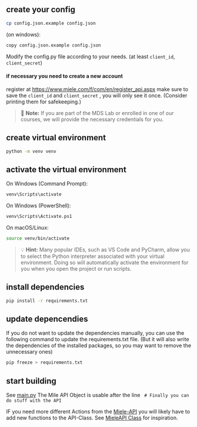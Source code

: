 ## create your config
```bash
cp config.json.example config.json
```
(on windows):
```bash
copy config.json.example config.json
```

Modify the config.py file according to your needs.
(at least `client_id`, `client_secret`)

#### if necessary you need to create a new account
  
register at https://www.miele.com/f/com/en/register_api.aspx
make sure to save the `client_id` and `client_secret` , you will only see it once.
(Consider printing them for safekeeping.)

> 🔬 **Note:** If you are part of the MDS Lab or enrolled in one of our courses, we will provide the necessary credentials for you.

## create virtual environment
```bash
python -m venv venv
```
## activate the virtual environment

On Windows (Command Prompt):
```bash
venv\Scripts\activate
```
On Windows (PowerShell):
```bash
venv\Scripts\Activate.ps1
```
On macOS/Linux:
```bash
source venv/bin/activate

```

> 💡 **Hint:** Many popular IDEs, such as VS Code and PyCharm, allow you to select the Python interpreter associated with your virtual environment. Doing so will automatically activate the environment for you when you open the project or run scripts.
## install dependencies
```bash
pip install -r requirements.txt
```

## update depencendies

If you do not want to update the dependencies manually, you can use the following command to update the requirements.txt file.
(But it will also write the dependencies of the installed packages, so you may want to remove the unnecessary ones)

```bash 
pip freeze > requirements.txt
``` 


## start building 

See [main.py](./main.py) 
The Mile API Object is usable after the line
` # Finally you can do stuff with the API`

IF you need more different Actions from the [Miele-API](https://www.miele.com/developer/swagger-ui/index.html)   you will likely have to add new functions to the API-Class. 
See [MieleAPI Class](./miele_api.py) for inspiration.

